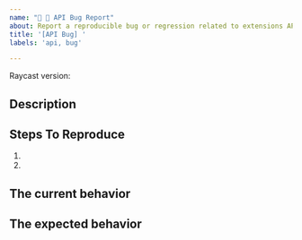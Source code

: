 ```yaml
---
name: "🧬 🐞 API Bug Report"
about: Report a reproducible bug or regression related to extensions API
title: '[API Bug] '
labels: 'api, bug'

---
```


<!--
  Please provide a clear and concise description of what the bug is. Include
  screenshots if needed. Please test using the latest version of Raycast and API.
-->

Raycast version:

## Description

## Steps To Reproduce

1.
2.

<!--
  Your bug will get fixed much faster if we can run your code. Issues without reproduction steps or
  code examples may be immediately closed as not actionable.
-->

## The current behavior


## The expected behavior

